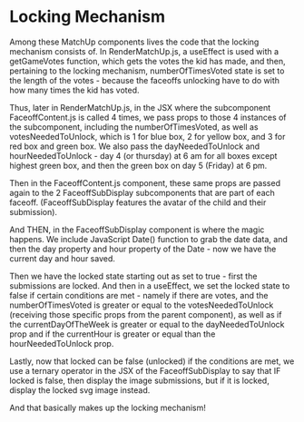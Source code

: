 # Locking Mechanism

Among these MatchUp components lives the code that the locking mechanism consists of.
In RenderMatchUp.js, a useEffect is used with a getGameVotes function, which gets the votes the kid has made, and then, pertaining to
the locking mechanism, numberOfTimesVoted state is set to the length of the votes - because the faceoffs unlocking have to do with how many times 
the kid has voted.

Thus, later in RenderMatchUp.js, in the JSX where the subcomponent FaceoffContent.js is called 4 times, we pass props to those 4 instances of the subcomponent,
including the numberOfTimesVoted, as well as votesNeededToUnlock, which is 1 for blue box, 2 for yellow box, and 3 for red box and green box.  We also pass the 
dayNeededToUnlock and hourNeededToUnlock - day 4 (or thursday) at 6 am for all boxes except highest green box, and then the green box on day 5 (Friday) at 6 pm.

Then in the FaceoffContent.js component, these same props are passed again to the 2 FaceoffSubDisplay subcomponents that are part of each faceoff. (FaceoffSubDisplay
features the avatar of the child and their submission).

And THEN, in the FaceoffSubDisplay component is where the magic happens.  We include JavaScript Date() function to grab the date data, and then the day property and 
hour property of the Date - now we have the current day and hour saved.

Then we have the locked state starting out as set to true - first the submissions are locked.  And then in a useEffect, we set the locked state to false if certain conditions
are met - namely if there are votes, and the numberOfTimesVoted is greater or equal to the votesNeededToUnlock (receiving those specific props from the parent component), 
as well as if the currentDayOfTheWeek is greater or equal to the dayNeededToUnlock prop and if the currentHour is greater or equal than the hourNeededToUnlock prop.

Lastly, now that locked can be false (unlocked) if the conditions are met, we use a ternary operator in the JSX of the FaceoffSubDisplay to say that IF locked is false, 
then display the image submissions, but if it is locked, display the locked svg image instead.

And that basically makes up the locking mechanism!
